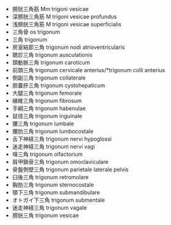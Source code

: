 - 膀胱三角筋 Mm trigoni vesicae
- 深膀胱三角筋 M trigoni vesicae profundus
- 浅膀胱三角筋 M trigoni vesicae superficialis
- 三角骨 os trigonum
- 三角 trigonum
- 房室結節三角 trigonum nodi atrioventricularis
- 聴診三角 trigonum ausculationis
- 頚動脈三角 trigonum caroticum
- 前頚三角 trigonum cervicale anterius/*trigonum colli anterius
- 側副三角 trigonum collaterale
- 胆嚢肝三角 trigonum cystohepaticum
- 大腿三角 trigonum femorale
- 線維三角 trigonum fibrosum
- 手綱三角 trigonum habenulae
- 鼠径三角 trigonum inguinale
- 腰三角 trigonum lumbale
- 腰肋三角 trigonum lumbocostale
- 舌下神経三角 trigonum nervi hypoglossi
- 迷走神経三角 trigonum nervi vagi
- 嗅三角 trigonum olfactorium
- 肩甲鎖骨三角 trigonum omoclaviculare
- 骨盤側壁三角 trigonum parietale laterale pelvis
- 臼後三角 trigonum retromolare
- 胸肋三角 trigonum sternocostale
- 顎下三角 trigonum submandibulare
- オトガイ下三角 trigonum submentale
- 迷走神経三角 trigonum vagale
- 膀胱三角 trigonum vesicae
